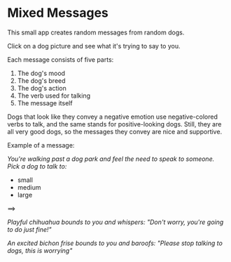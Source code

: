 # Mixed Messages

This small app creates random messages from random dogs.

Click on a dog picture and see what it's trying to say to you. 

Each message consists of five parts:
1. The dog's mood
2. The dog's breed
3. The dog's action
4. The verb used for talking
5. The message itself

Dogs that look like they convey a negative emotion use negative-colored verbs to talk, and the same stands for positive-looking dogs. Still, they are all very good dogs, so the messages they convey are nice and supportive.

Example of a message:

*You're walking past a dog park and feel the need to speak to someone. Pick a dog to talk to:*

* small
* medium
* large

==> 

*Playful chihuahua bounds to you and whispers: "Don't worry, you're going to do just fine!"*

*An excited bichon frise bounds to you and baroofs: "Please stop talking to dogs, this is worrying"*